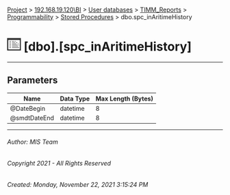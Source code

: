 #### 

[Project](../../../../../index.md) > [192.168.19.120\\BI](../../../../index.md) > [User databases](../../../index.md) > [TIMM_Reports](../../index.md) > [Programmability](../index.md) > [Stored Procedures](Stored_Procedures.md) > dbo.spc_inAritimeHistory

# ![Stored Procedures](../../../../../Images/StoredProcedure32.png) [dbo].[spc_inAritimeHistory]

---

## <a name="#parameters"></a>Parameters

| Name | Data Type | Max Length (Bytes) |
|---|---|---|
| @DateBegin | datetime | 8 |
| @smdtDateEnd | datetime | 8 |


---

###### Author:  MIS Team

###### Copyright 2021 - All Rights Reserved

###### Created: Monday, November 22, 2021 3:15:24 PM

